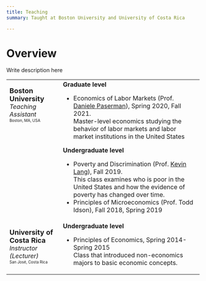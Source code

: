 ```yaml
---
title: Teaching
summary: Taught at Boston University and University of Costa Rica

---
```


# Overview

Write description here

<table width="100%">
<tbody>
<tr>
<td  style="vertical-align:top">
<p><strong> <font size="+1">Boston University</strong></font><br>
  <i>Teaching Assistant</i><br>
  <font size="0">Boston, MA, USA</font>
</p>
</td>
<td>
<strong>Graduate level</strong>
<ul>
  <li>Economics of Labor Markets (Prof. <a href="https://people.bu.edu/paserman/">Daniele Paserman</a>), Spring 2020, Fall 2021. <br> Master-level economics studying the behavior of labor markets and labor market institutions in the United States</li>
</ul>
<strong>Undergraduate level</strong>
<ul>
  <li>Poverty and Discrimination (Prof. <a href="https://sites.bu.edu/kevinlang/">Kevin Lang</a>), Fall 2019. <br> 
  This class examines who is poor in the United States and how the evidence of poverty has changed over time. </li>
  <li>Principles of Microeconomics (Prof. Todd Idson), Fall 2018, Spring 2019</li>
</ul>
</td>
</tr>
<tr>
<td  style="vertical-align:top">
<p><strong> <font size="+1">University of Costa Rica</strong></font><br>
  <i>Instructor (Lecturer)</i> <br>
  <font size="0">San José, Costa Rica</font>
</p>
</td>
<td>
<strong>Undergraduate level</strong><br>
<ul>
  <li>  Principles of Economics, Spring 2014-Spring 2015<br>Class that introduced non-economics majors to basic economic concepts.</li>
</ul>
</tbody>
</table>